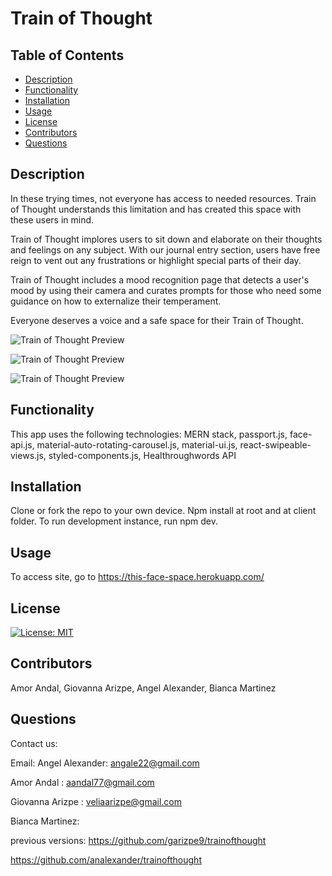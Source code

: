 # Train of Thought

## Table of Contents
* [Description](#description)
* [Functionality](#functionality)
* [Installation](#installation)
* [Usage](#usage)
* [License](#license)
* [Contributors](#contributors)
* [Questions](#questions)

## Description
In these trying times, not everyone has access to needed resources. Train of Thought understands this limitation and has created this space with these users in mind.

Train of Thought implores users to sit down and elaborate on their thoughts and feelings on any subject. With our journal entry section, users have free reign to vent out any frustrations or highlight special parts of their day.

Train of Thought includes a mood recognition page that detects a user's mood by using their camera and curates prompts for those who need some guidance on how to externalize their temperament.

Everyone deserves a voice and a safe space for their Train of Thought.

![Train of Thought Preview](client/src/Images/demo1.jpg)


![Train of Thought Preview](client/src/Images/demo2.jpg)


![Train of Thought Preview](client/src/Images/demo5.jpg)

## Functionality

This app uses the following technologies: MERN stack, passport.js, face-api.js, material-auto-rotating-carousel.js, material-ui.js, react-swipeable-views.js, styled-components.js, Healthroughwords API 


## Installation
Clone or fork the repo to your own device. Npm install at root and at client folder. To run development instance, run npm dev. 

## Usage

To access site, go to https://this-face-space.herokuapp.com/


## License
[![License: MIT](https://img.shields.io/badge/License-MIT-yellow.svg)](https://opensource.org/licenses/MIT)

## Contributors
Amor Andal, Giovanna Arizpe, Angel Alexander, Bianca Martinez

## Questions
Contact us:

Email: 
Angel Alexander: [angale22@gmail.com](angale22@gmail.com)

Amor Andal : [aandal77@gmail.com](aandal77@gmail.com)

Giovanna Arizpe : [veliaarizpe@gmail.com](veliaarizpe@gmail.com)

Bianca Martinez: 

previous versions:
https://github.com/garizpe9/trainofthought

https://github.com/analexander/trainofthought
